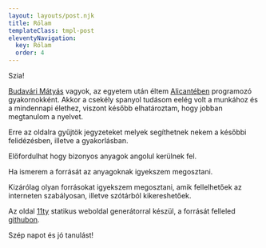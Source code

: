 ```yaml
---
layout: layouts/post.njk
title: Rólam
templateClass: tmpl-post
eleventyNavigation:
  key: Rólam
  order: 4
---
```


Szia!

[Budavári Mátyás](https://budavariam.github.io/?utm_source=learning-spanish-blog&utm_medium=referral&utm_campaign=learning-spanish) vagyok, az egyetem után éltem [Alicantében](https://en.wikipedia.org/wiki/Alicante) programozó gyakornokként. Akkor a csekély spanyol tudásom eelég volt a munkához és a mindennapi élethez, viszont később elhatároztam, hogy jobban megtanulom a nyelvet.

Erre az oldalra gyűjtök jegyzeteket melyek segíthetnek nekem a későbbi felidézésben, illetve a gyakorlásban.

Előfordulhat hogy bizonyos anyagok angolul kerülnek fel.

Ha ismerem a forrását az anyagoknak igyekszem megosztani.

Kizárólag olyan forrásokat igyekszem megosztani, amik fellelhetőek az interneten szabályosan, illetve szótárból kikereshetőek.

Az oldal [11ty](https://www.11ty.dev/) statikus weboldal generátorral készül, a forrását felleled [githubon](https://github.com/budavariam/learning-spanish).

Szép napot és jó tanulást!
